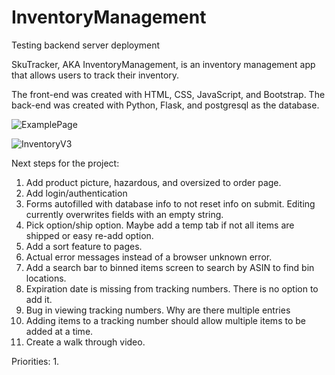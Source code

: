 
# InventoryManagement
Testing backend server deployment


SkuTracker, AKA InventoryManagement, is an inventory management app that allows users to track their inventory. 

The front-end was created with HTML, CSS, JavaScript, and Bootstrap. The back-end was created with Python, Flask, and postgresql as the database. 

![ExamplePage](https://user-images.githubusercontent.com/66417986/120581300-93912200-c3f8-11eb-9074-d19aa8c2c03f.png)

![InventoryV3](https://user-images.githubusercontent.com/66417986/120850024-e4159600-c544-11eb-8491-0f4959470d9a.jpg)

Next steps for the project:

1. Add product picture, hazardous, and oversized to order page. 
2. Add login/authentication
3. Forms autofilled with database info to not reset info on submit. Editing currently overwrites fields with an empty string.
4. Pick option/ship option. Maybe add a temp tab if not all items are shipped or easy re-add option.
5. Add a sort feature to pages. 
6. Actual error messages instead of a browser unknown error. 
7. Add a search bar to binned items screen to search by ASIN to find bin locations. 
8. Expiration date is missing from tracking numbers. There is no option to add it.
9. Bug in viewing tracking numbers. Why are there multiple entries
10. Adding items to a tracking number should allow multiple items to be added at a time. 
11. Create a walk through video. 

Priorities:
1. 
